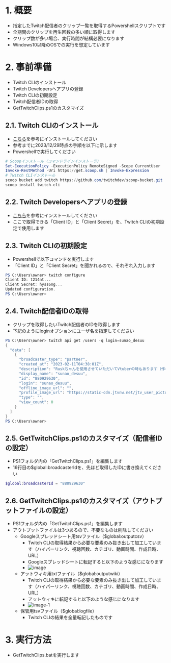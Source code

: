 # 1. 概要
- 指定したTwitch配信者のクリップ一覧を取得するPowershellスクリプトです
- 全期間のクリップを再生回数の多い順に取得します
- クリップ数が多い場合、実行時間が結構必要になります
- Windows10以降のOSでの実行を想定しています

# 2. 事前準備
- Twitch CLIのインストール
- Twitch Developersへアプリの登録
- Twitch CLIの初期設定
- Twitch配信者IDの取得
- GetTwitchClips.ps1のカスタマイズ

## 2.1. Twitch CLIのインストール
- [こちら](https://dev.twitch.tv/docs/cli/)を参考にインストールしてください
- 参考までに2023/12/29時点の手順を以下に示します
- Powershellで実行してください

```powershell
# Scoopインストール（コマンドラインインストーラ）
Set-ExecutionPolicy -ExecutionPolicy RemoteSigned -Scope CurrentUser
Invoke-RestMethod -Uri https://get.scoop.sh | Invoke-Expression
# Twitch CLIインストール
scoop bucket add twitch https://github.com/twitchdev/scoop-bucket.git
scoop install twitch-cli
```

## 2.2. Twitch Developersへアプリの登録
- [こちら](https://dev.twitch.tv/docs/authentication/register-app/)を参考にインストールしてください
- ここで取得できる「Client ID」と「Client Secret」を、Twitch CLIの初期設定で使用します

## 2.3. Twitch CLIの初期設定
- Powershellで以下コマンドを実行します
- 「Client ID」と「Client Secret」を聞かれるので、それぞれ入力します
```powershell
PS C:\Users\owner> twitch configure
Client ID: t214nt...
Client Secret: hyss6ng...
Updated configuration.
PS C:\Users\owner> 
```

## 2.4. Twitch配信者IDの取得
- クリップを取得したいTwitch配信者のIDを取得します
- 下記のようにloginオプションにユーザ名を指定してください
```powershell
PS C:\Users\owner> twitch api get /users -q login=sunao_desuu
{
  "data": [
    {
      "broadcaster_type": "partner",
      "created_at": "2023-02-11T04:38:01Z",
      "description": "Ruskちゃんを使用させていただいてVtuberの時もあります（作者：こまど  様　Twitter:@komado_booth）金 曜9時からみんなでウォチパしてます！バーチャルと創作が好きです！",
      "display_name": "sunao_desuu",
      "id": "880929630",
      "login": "sunao_desuu",
      "offline_image_url": "",
      "profile_image_url": "https://static-cdn.jtvnw.net/jtv_user_pictures/fafe96ac-2a95-4858-ab8c-139e635d96eb-profile_image-300x300.png",
      "type": "",
      "view_count": 0
    }
  ]
}
PS C:\Users\owner>
```

## 2.5. GetTwitchClips.ps1のカスタマイズ（配信者IDの設定）
- PS1フォルダ内の「GetTwitchClips.ps1」を編集します
- 16行目の$global:broadcasterIdを、先ほど取得したIDに書き換えてください
```powershell
$global:broadcasterId = "880929630"
```

## 2.6. GetTwitchClips.ps1のカスタマイズ（アウトプットファイルの設定）
- PS1フォルダ内の「GetTwitchClips.ps1」を編集します
- アウトプットファイルは3つあるので、不要なものは削除してください
  - Googleスプレッドシート用tsvファイル（$global:outputcsv）
    - Twitch CLIの取得結果から必要な要素のみ抜き出して加工しています（ハイパーリンク、視聴回数、カテゴリ、動画時間、作成日時、URL）
    - Googleスプレッドシートに転記すると以下のような感じになります
    - ![image](https://github.com/rameromanrosen/GetTwitchClips/assets/71089552/9576a98f-0142-4e9f-945f-cd2413900364)
  - アットウィキ用txtファイル（$global:outputwiki）
    - Twitch CLIの取得結果から必要な要素のみ抜き出して加工しています（ハイパーリンク、視聴回数、カテゴリ、動画時間、作成日時、URL）
    - アットウィキに転記すると以下のような感じになります
    - ![image-1](https://github.com/rameromanrosen/GetTwitchClips/assets/71089552/3aebbdaa-2245-4f09-842f-2c41321b3106)
  - 保管用tsvファイル（$global:logfile）
    - Twitch CLIの結果を全量転記したものです

# 3. 実行方法
- GetTwitchClips.batを実行します